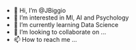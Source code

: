- 👋 Hi, I’m @JBiggio
- 👀 I’m interested in Ml, AI and Psychology
- 🌱 I’m currently learning Data Science
- 💞️ I’m looking to collaborate on ...
- 📫 How to reach me ...

<!---
JBiggio/JBiggio is a ✨ special ✨ repository because its `README.md` (this file) appears on your GitHub profile.
You can click the Preview link to take a look at your changes.
--->
